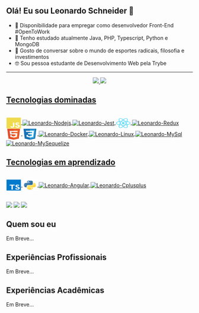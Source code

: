 ## Olá! Eu sou Leonardo Schneider 👋

<ul>
  <li>🔭 Disponibilidade para empregar como desenvolvedor Front-End #OpenToWork</li>
  <li>🌱 Tenho estudado atualmente Java, PHP, Typescript, Python e MongoDB</li>
  <li>💬 Gosto de conversar sobre o mundo de esportes radicais, filosofia e investimentos</li>
  <li>🤓 Sou pessoa estudante de Desenvolvimento Web pela Trybe</li>
</ul>

<hr>

<div align="center" style="display: inline_block">
  <a href="https://github.com/leonardoschneider2">
  <img height="180em" src="https://github-readme-stats.vercel.app/api?username=leonardoschneider2&show_icons=true&theme=great-gatsby&include_all_commits=true&count_private=true"/>
  <img height="180em" src="https://github-readme-stats.vercel.app/api/top-langs/?username=leonardoschneider2&layout=compact&langs_count=5&theme=great-gatsby"/>
</div>

## Tecnologias dominadas



<div style="display: inline_block"><br>
  <img align="center" alt="Leonardo-Js" height="30" width="40" src="https://raw.githubusercontent.com/devicons/devicon/master/icons/javascript/javascript-plain.svg">
  <img align="center" alt="Leonardo-Nodejs" height="30" width="40" src="https://cdn.jsdelivr.net/gh/devicons/devicon/icons/nodejs/nodejs-original-wordmark.svg">
  <img align="center" alt="Leonardo-Jest" height="30" width="40" src="https://cdn.jsdelivr.net/gh/devicons/devicon/icons/jest/jest-plain.svg">
  <img align="center" alt="Leonardo-React" height="30" width="40" src="https://raw.githubusercontent.com/devicons/devicon/master/icons/react/react-original.svg">
   <img align="center" alt="Leonardo-Redux" height="30" width="40" src="https://cdn.jsdelivr.net/gh/devicons/devicon/icons/redux/redux-original.svg">
  <img align="center" alt="Leonardo-HTML" height="30" width="40" src="https://raw.githubusercontent.com/devicons/devicon/master/icons/html5/html5-original.svg">
  <img align="center" alt="Leonardo-CSS" height="30" width="40" src="https://raw.githubusercontent.com/devicons/devicon/master/icons/css3/css3-original.svg">
  <img align="center" alt="Leonardo-Docker" height="30" width="40" src="https://cdn.jsdelivr.net/gh/devicons/devicon/icons/docker/docker-original-wordmark.svg">
  <img align="center" alt="Leonardo-Linux" height="30" width="40" src="https://cdn.jsdelivr.net/gh/devicons/devicon/icons/linux/linux-original.svg">
  <img align="center" alt="Leonardo-MySql" height="30" width="40" src="https://cdn.jsdelivr.net/gh/devicons/devicon/icons/mysql/mysql-original-wordmark.svg">
  <img align="center" alt="Leonardo-MySequelize" height="30" width="40" src="https://cdn.jsdelivr.net/gh/devicons/devicon/icons/sequelize/sequelize-original.svg">
</div>

## Tecnologias em aprendizado

<div style="display: inline_block"><br>
  <img align="center" alt="Leonardo-Ts" height="30" width="40" src="https://raw.githubusercontent.com/devicons/devicon/master/icons/typescript/typescript-plain.svg">
  <img align="center" alt="Leonardo-Python" height="30" width="40" src="https://raw.githubusercontent.com/devicons/devicon/master/icons/python/python-original.svg">
  <img align="center" alt="Leonardo-Angular" height="30" width="40" src="https://cdn.jsdelivr.net/gh/devicons/devicon/icons/angularjs/angularjs-original.svg" />
  <img align="center" alt="Leonardo-Cplusplus" height="30" width="40" src="https://cdn.jsdelivr.net/gh/devicons/devicon/icons/cplusplus/cplusplus-original.svg" />
</div>
  
##

<div>
  <a href="https://instagram.com/leonardo.schneider2" target="_blank"><img src="https://img.shields.io/badge/-Instagram-%23E4405F?style=for-the-badge&logo=instagram&logoColor=white" target="_blank"></a>
  <a href = "mailto:leocoelho256@gmail.com"><img src="https://img.shields.io/badge/-Gmail-%23333?style=for-the-badge&logo=gmail&logoColor=white" target="_blank"></a>
  <a href="https://www.linkedin.com/in/leonardoschneider2" target="_blank"><img src="https://img.shields.io/badge/-LinkedIn-%230077B5?style=for-the-badge&logo=linkedin&logoColor=white" target="_blank"></a> 
 
</div>
  
## Quem sou eu
  
  <p> Em Breve... </p>
  
  
  
## Experiências Profissionais
  
  <p> Em Breve... </p>
  
  
## Experiências Acadêmicas
  
  <p> Em Breve... </p>

